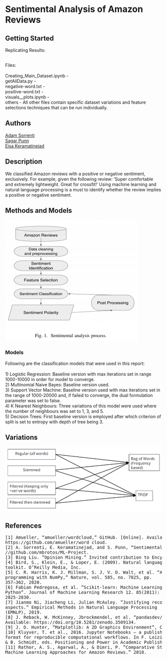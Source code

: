 # Sentimental Analysis of Amazon Reviews

## Getting Started

Replicating Results:<br/><br/>




Files:
<br/><br/>
Creating_Main_Dataset.ipynb - <br/>
getAllData.py - <br/>
negative-word.txt - <br/>
positive-word.txt - <br/>
visuals__plots.ipynb - <br/>
others - All other files contain specific dataset variations and feature selections techniques that can be run individually.<br/>

## Authors

[Adam Sorrenti](https://github.com/mbrotos)<br/>
[Sagar Punn](https://github.com/singh13sagar)<br/>
[Eisa Keramatinejad](https://github.com/eisakeramati)<br/>

## Description

We classified Amazon reviews with a positive or negative sentiment, exclusively. For example, given the following review: ’Super comfortable and extremely lightweight. Great for crossfit!’ Using machine learning and natural language processing is a must to identify whether the review implies a positive or negative sentiment.

## Methods and Models

![Process](/images/process.png)

### Models

Following are the classification models that were used
in this report:<br/><br/>
    1) Logistic Regression: Baseline version with max
    iterations set in range 1000-10000 in order for model
    to converge.<br/>
    2) Multinomial Naive Bayes: Baseline version used.<br/>
    3) Support Vector Machine: Baseline version used
    with max iterations set in the range of 1000-20000 and,
    if failed to converge, the dual formulation parameter was
    set to false.<br/>
    4) K Nearest Neighbours: Three variations of this
    model were used where the number of neighbours was
    set to 1, 3, and 5.<br/>
    5) Decision Trees: First baseline version is employed
    after which criterion of split is set to entropy with depth
    of tree being 3.<br/>

## Variations

![Variations](/images/variations.png)


## References

<pre>
[1] Amueller, “amueller/wordcloud,” GitHub. [Online]. Available:
https://github.com/amueller/word cloud.
[2] A. Sorrenti, E. Keramatinejad, and S. Punn, “Sentimental Analysis of Amazon Reviews,” 2020. [Online]. Available: https:
//github.com/mbrotos/ML-Project.
[3] Bing Liu. ”Opinion Mining.” Invited contribution to Encyclopedia of Database Systems, 2008.
[4] Bird, S., Klein, E., & Loper, E. (2009). Natural language processing with Python: analyzing text with the natural language
toolkit. O’Reilly Media, Inc.
[5] C. R. Harris, K. J. Millman, S. J. V. D. Walt, et al. “Array
programming with NumPy,” Nature, vol. 585, no. 7825, pp.
357–362, 2020.
[6] Fabian Pedregosa, et al. ”Scikit-learn: Machine Learning in
Python”. Journal of Machine Learning Research 12. 85(2011):
2825-2830.
[7] Jianmo Ni, Jiacheng Li, Julian McAuley. ”Justifying recommendations using distantly-labeled reviews and fined-grained
aspects.” Empirical Methods in Natural Language Processing
(EMNLP), 2019.
[8] J. Reback, W. McKinney, Jbrockmendel, et al. “pandasdev/pandas: Pandas 1.1.4,” Zenodo, 30-Oct-2020. [Online].
Available: https://doi.org/10.5281/zenodo.3509134.
[9] J. D. Hunter, ”Matplotlib: A 2D Graphics Environment”, Computing in Science & Engineering, vol. 9, no. 3, pp. 90-95, 2007.
[10] Kluyver, T. et al., 2016. Jupyter Notebooks – a publishing
format for reproducible computational workflows. In F. Loizides
& B. Schmidt, eds. Positioning and Power in Academic Publishing: Players, Agents and Agendas. pp. 87–90.
[11] Rathor, A. S., Agarwal, A., & Dimri, P. ”Comparative Study of
Machine Learning Approaches for Amazon Reviews.” 2018.
</pre>